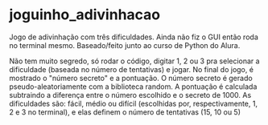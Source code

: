 # joguinho_adivinhacao
Jogo de adivinhação com três dificuldades. Ainda não fiz o GUI então roda no terminal mesmo. Baseado/feito junto ao curso de Python do Alura.

Não tem muito segredo, só rodar o código, digitar 1, 2 ou 3 pra selecionar a dificuldade (baseada no número de tentativas) e jogar.
No final do jogo, é mostrado o "número secreto" e a pontuação.
O número secreto é gerado pseudo-aleatoriamente com a biblioteca random.
A pontuação é calculada subtraindo a diferença entre o número escolhido e o secreto de 1000.
As dificuldades são: fácil, médio ou difícil (escolhidas por, respectivamente, 1, 2 e 3 no terminal), e elas definem o número de tentativas (15, 10 ou 5)
